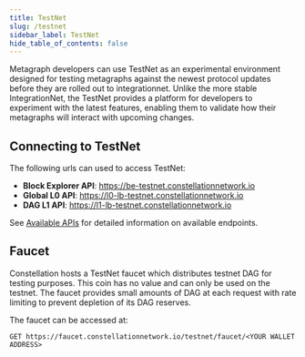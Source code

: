 ```yaml
---
title: TestNet
slug: /testnet
sidebar_label: TestNet
hide_table_of_contents: false
---
```

<intro-end />

Metagraph developers can use TestNet as an experimental environment designed for testing metagraphs against the newest protocol updates before they are rolled out to integrationnet. Unlike the more stable IntegrationNet, the TestNet provides a platform for developers to experiment with the latest features, enabling them to validate how their metagraphs will interact with upcoming changes.

## Connecting to TestNet
The following urls can used to access TestNet: 
- __Block Explorer API__: https://be-testnet.constellationnetwork.io
- __Global L0 API__: https://l0-lb-testnet.constellationnetwork.io
- __DAG L1 API__: https://l1-lb-testnet.constellationnetwork.io

See [Available APIs](/hypergraph/global-apis) for detailed information on available endpoints. 

## Faucet
Constellation hosts a TestNet faucet which distributes testnet DAG for testing purposes. This coin has no value and can only be used on the testnet. The faucet provides small amounts of DAG at each request with rate limiting to prevent depletion of its DAG reserves. 

The faucet can be accessed at:
```
GET https://faucet.constellationnetwork.io/testnet/faucet/<YOUR WALLET ADDRESS>
```
